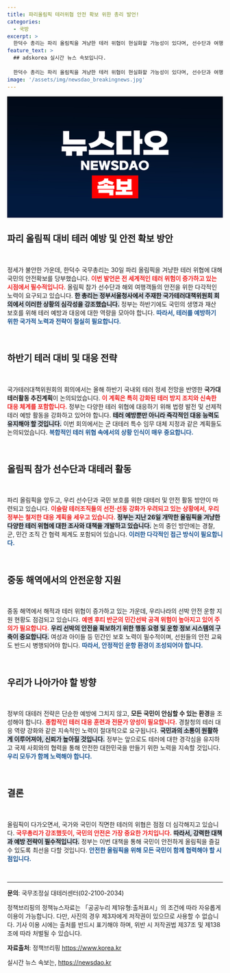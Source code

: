 ```yaml
---
title: 파리올림픽 테러위협 안전 확보 위한 총리 발언!
categories:
  - 국방
excerpt: >
  한덕수 총리는 파리 올림픽을 겨냥한 테러 위협이 현실화할 가능성이 있다며, 선수단과 여행객의 안전 확보를 강조했다. 정부는 대테러 활동에 전력을 쏟겠다고 전했다.
feature_text: >
  ## adskorea 실시간 뉴스 속보입니다.

  한덕수 총리는 파리 올림픽을 겨냥한 테러 위협이 현실화할 가능성이 있다며, 선수단과 여행객의 안전 확보를 강조했다. 정부는 대테러 활동에 전력을 쏟겠다고 전했다.
image: '/assets/img/newsdao_breakingnews.jpg'
---
```


<p><img src="/assets/img/newsdao_breakingnews.jpg" alt="adskorea 속보" /></p>

<h2 data-ke-size="size26">파리 올림픽 대비 테러 예방 및 안전 확보 방안</h2>

<p data-ke-size="size16">&nbsp;</p>

<p>정세가 불안한 가운데, 한덕수 국무총리는 30일 파리 올림픽을 겨냥한 테러 위협에 대해 국민의 안전확보를 당부했습니다. <b><span style="color: #ee2323;">이번 발언은 전 세계적인 테러 위험이 증가하고 있는 시점에서 필수적입니다.</span></b> 올림픽 참가 선수단과 해외 여행객들의 안전을 위한 다각적인 노력이 요구되고 있습니다. <b><span style="background-color: #21538527;">한 총리는 정부서울청사에서 주재한 국가테러대책위원회 회의에서 이러한 상황의 심각성을 강조했습니다.</span></b> 정부는 하반기에도 국민의 생명과 재산 보호를 위해 테러 예방과 대응에 대한 역량을 모아야 합니다. <b><span style="color: #1a5490;">따라서, 테러를 예방하기 위한 국가적 노력과 전략이 절실히 필요합니다.</span></b></p>

<p data-ke-size="size16">&nbsp;</p>

<h2 data-ke-size="size26">하반기 테러 대비 및 대응 전략</h2>

<p data-ke-size="size16">&nbsp;</p>

<p>국가테러대책위원회의 회의에서는 올해 하반기 국내외 테러 정세 전망을 반영한 <b>국가대테러활동 추진계획</b>이 논의되었습니다. <b><span style="color: #ee2323;">이 계획은 특히 강화된 테러 방지 조치와 신속한 대응 체계를 포함합니다.</span></b> 정부는 다양한 테러 위협에 대응하기 위해 법령 발전 및 선제적 테러 예방 활동을 강화하고 있어야 합니다. <b><span style="background-color: #21538527;">테러 예방뿐만 아니라 즉각적인 대응 능력도 유지해야 할 것입니다.</span></b> 이번 회의에서는 군 대테러 특수 임무 대체 지정과 같은 계획들도 논의되었습니다. <b><span style="color: #1a5490;">복합적인 테러 위협 속에서의 상황 인식이 매우 중요합니다.</span></b></p>

<p data-ke-size="size16">&nbsp;</p>

<h2 data-ke-size="size26">올림픽 참가 선수단과 대테러 활동</h2>

<p data-ke-size="size16">&nbsp;</p>

<p>파리 올림픽을 앞두고, 우리 선수단과 국민 보호를 위한 대테러 및 안전 활동 방안이 마련되고 있습니다. <b><span style="color: #ee2323;">이슬람 테러조직들의 선전·선동 강화가 우려되고 있는 상황에서, 우리 정부는 철저한 대응 계획을 세우고 있습니다.</span></b> <b><span style="background-color: #21538527;">정부는 지난 26일 개막한 올림픽을 겨냥한 다양한 테러 위협에 대한 조사와 대책을 개발하고 있습니다.</span></b> 논의 중인 방안에는 경찰, 군, 민간 조직 간 협력 체계도 포함되어 있습니다. <b><span style="color: #1a5490;">이러한 다각적인 접근 방식이 필요합니다.</span></b></p>

<p data-ke-size="size16">&nbsp;</p>

<h2 data-ke-size="size26">중동 해역에서의 안전운항 지원</h2>

<p data-ke-size="size16">&nbsp;</p>

<p>중동 해역에서 해적과 테러 위협이 증가하고 있는 가운데, 우리나라의 선박 안전 운항 지원 현황도 점검되고 있습니다. <b><span style="color: #ee2323;">예멘 후티 반군의 민간선박 공격 위험이 높아지고 있어 주의가 필요합니다.</span></b> <b><span style="background-color: #21538527;">우리 선박의 안전을 확보하기 위한 행동 요령 및 운항 정보 시스템의 구축이 중요합니다.</span></b> 여성과 아이들 등 민간인 보호 노력이 필수적이며, 선원들의 안전 교육도 반드시 병행되어야 합니다. <b><span style="color: #1a5490;">따라서, 안정적인 운항 환경이 조성되어야 합니다.</span></b></p>

<p data-ke-size="size16">&nbsp;</p>

<h2 data-ke-size="size26">우리가 나아가야 할 방향</h2>

<p data-ke-size="size16">&nbsp;</p>

<p>정부의 대테러 전략은 단순한 예방에 그치지 않고, <b>모든 국민이 안심할 수 있는 환경</b>을 조성해야 합니다. <b><span style="color: #ee2323;">종합적인 테러 대응 훈련과 전문가 양성이 필요합니다.</span></b> 경찰청의 테러 대응 역량 강화와 같은 지속적인 노력이 절대적으로 요구됩니다. <b><span style="background-color: #21538527;">국민과의 소통이 원활하게 이루어져야, 신뢰가 높아질 것입니다.</span></b> 정부는 앞으로도 테러에 대한 경각심을 유지하고 국제 사회와의 협력을 통해 안전한 대한민국을 만들기 위한 노력을 지속할 것입니다. <b><span style="color: #1a5490;">우리 모두가 함께 노력해야 합니다.</span></b></p>

<p data-ke-size="size16">&nbsp;</p>

<h2 data-ke-size="size26">결론</h2>

<p data-ke-size="size16">&nbsp;</p>

<p>올림픽이 다가오면서, 국가와 국민이 직면한 테러의 위협은 점점 더 심각해지고 있습니다. <b><span style="color: #ee2323;">국무총리가 강조했듯이, 국민의 안전은 가장 중요한 가치입니다.</span></b> <b><span style="background-color: #21538527;">따라서, 강력한 대책과 예방 전략이 필수적입니다.</span></b> 정부는 이번 대책을 통해 국민이 안전하게 올림픽을 즐길 수 있도록 최선을 다할 것입니다. <b><span style="color: #1a5490;">안전한 올림픽을 위해 모든 국민이 함께 협력해야 할 시점입니다.</span></b></p>

<p data-ke-size="size16">&nbsp;</p>

<hr>

<p data-ke-size="size16"><b>문의</b>: 국무조정실 대테러센터(02-2100-2034)</p>  

<p data-ke-size="size16">정책브리핑의 정책뉴스자료는 「공공누리 제1유형:출처표시」의 조건에 따라 자유롭게 이용이 가능합니다. 다만, 사진의 경우 제3자에게 저작권이 있으므로 사용할 수 없습니다. 기사 이용 시에는 출처를 반드시 표기해야 하며, 위반 시 저작권법 제37조 및 제138조에 따라 처벌될 수 있습니다.</p>  

<p data-ke-size="size16"><b>자료출처</b>: 정책브리핑 <a href="https://https://www.korea.kr">https://www.korea.kr</a></p>  
실시간 뉴스 속보는, <a href="https://newsdao.kr" rel="dofollow">https://newsdao.kr</a>


